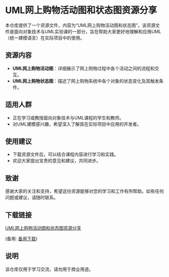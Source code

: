 # UML网上购物活动图和状态图资源分享

本仓库提供了一个资源文件，内容为“UML网上购物活动图和状态图”。该资源文件是面向对象技术与UML实验课的一部分，旨在帮助大家更好地理解和应用UML（统一建模语言）在实际项目中的使用。

## 资源内容

- **UML网上购物活动图**：详细展示了网上购物过程中各个活动之间的流程和交互。
- **UML网上购物状态图**：描述了网上购物系统中各个对象的状态变化及其触发条件。

## 适用人群

- 正在学习或教授面向对象技术与UML课程的学生和教师。
- 对UML建模感兴趣，希望深入了解其在实际项目中应用的开发者。

## 使用建议

- 下载资源文件后，可以结合课程内容进行学习和实践。
- 欢迎大家提出宝贵的意见和建议，共同进步。

## 致谢

感谢大家的关注和支持，希望这份资源能够对您的学习和工作有所帮助。如有任何问题或建议，请随时联系。

## 下载链接
[UML网上购物活动图和状态图资源分享](https://pan.quark.cn/s/c96e9e0a6e78) 

(备用: [备用下载](https://pan.baidu.com/s/1BRDcQSipxeVrw28objjsXQ?pwd=1234))

## 说明

该仓库仅用于学习交流，请勿用于商业用途。
